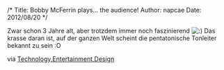 /*
Title: Bobby McFerrin plays&#8230; the audience!
Author: napcae
Date: 2012/08/20
*/

Zwar schon 3 Jahre alt, aber trotzdem immer noch faszinierend <img src='http://198.211.112.164/wp-includes/images/smilies/icon_smile.gif' alt=':)' class='wp-smiley' /> Das krasse daran ist, auf der ganzen Welt scheint die pentatonische Tonleiter bekannt zu sein :O



via [Technology,Entertainment,Design][1]

 [1]: www.ted.com